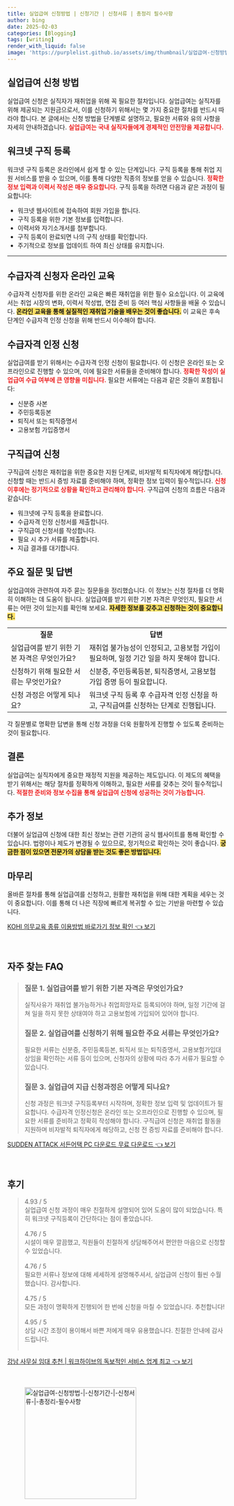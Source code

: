 ```yaml
---
title: 실업급여 신청방법 | 신청기간 | 신청서류 | 총정리 필수사항
author: bing
date: 2025-02-03
categories: [Blogging]
tags: [writing]
render_with_liquid: false
image: 'https://purplelist.github.io/assets/img/thumbnail/실업급여-신청방법-|-신청기간-|-신청서류-|-총정리-필수사항.webp'
---
```



<h2 id='실업급여_신청방법'>실업급여 신청 방법</h2>

<p>실업급여 신청은 실직자가 재취업을 위해 꼭 필요한 절차입니다. 실업급여는 실직자를 위해 제공되는 지원금으로서, 이를 신청하기 위해서는 몇 가지 중요한 절차를 반드시 따라야 합니다. 본 글에서는 신청 방법을 단계별로 설명하고, 필요한 서류와 유의 사항을 자세히 안내하겠습니다. <b><span style="color: #ee2323;">실업급여는 국내 실직자들에게 경제적인 안전망을 제공합니다.</span></b></p>

<h2 id='워크넷_구직등록'>워크넷 구직 등록</h2>

<p>워크넷 구직 등록은 온라인에서 쉽게 할 수 있는 단계입니다. 구직 등록을 통해 취업 지원 서비스를 받을 수 있으며, 이를 통해 다양한 직종의 정보를 얻을 수 있습니다. <b><span style="color: #ee2323;">정확한 정보 입력과 이력서 작성은 매우 중요합니다.</span></b> 구직 등록을 하려면 다음과 같은 과정이 필요합니다:</p>

<ul>
    <li>워크넷 웹사이트에 접속하여 회원 가입을 합니다.</li>
    <li>구직 등록을 위한 기본 정보를 입력합니다.</li>
    <li>이력서와 자기소개서를 첨부합니다.</li>
    <li>구직 등록이 완료되면 나의 구직 상태를 확인합니다.</li>
    <li>주기적으로 정보를 업데이트 하여 최신 상태를 유지합니다.</li>
</ul>

<hr />

<h2 id='수급자격신청자_온라인_교육'>수급자격 신청자 온라인 교육</h2>

<p>수급자격 신청자를 위한 온라인 교육은 빠른 재취업을 위한 필수 요소입니다. 이 교육에서는 취업 시장의 변화, 이력서 작성법, 면접 준비 등 여러 핵심 사항들을 배울 수 있습니다. <b><span style="background-color: #ffe066;">온라인 교육을 통해 실질적인 재취업 기술을 배우는 것이 좋습니다.</span></b> 이 교육은 후속 단계인 수급자격 인정 신청을 위해 반드시 이수해야 합니다.</p>

<h2 id='수급자격_인정신청'>수급자격 인정 신청</h2>

<p>실업급여를 받기 위해서는 수급자격 인정 신청이 필요합니다. 이 신청은 온라인 또는 오프라인으로 진행할 수 있으며, 이에 필요한 서류들을 준비해야 합니다. <b><span style="color: #ee2323;">정확한 작성이 실업급여 수급 여부에 큰 영향을 미칩니다.</span></b> 필요한 서류에는 다음과 같은 것들이 포함됩니다:</p>

<ul>
    <li>신분증 사본</li>
    <li>주민등록등본</li>
    <li>퇴직서 또는 퇴직증명서</li>
    <li>고용보험 가입증명서</li>
</ul>

<h2 id='구직급여_신청'>구직급여 신청</h2>

<p>구직급여 신청은 재취업을 위한 중요한 지원 단계로, 비자발적 퇴직자에게 해당합니다. 신청할 때는 반드시 증빙 자료를 준비해야 하며, 정확한 정보 입력이 필수적입니다. <b><span style="color: #ee2323;">신청 이후에는 정기적으로 상황을 확인하고 관리해야 합니다.</span></b> 구직급여 신청의 흐름은 다음과 같습니다:</p>

<ul>
    <li>워크넷에 구직 등록을 완료합니다.</li>
    <li>수급자격 인정 신청서를 제출합니다.</li>
    <li>구직급여 신청서를 작성합니다.</li>
    <li>필요 시 추가 서류를 제출합니다.</li>
    <li>지급 결과를 대기합니다.</li>
</ul>

<h2 id='주요_질문'>주요 질문 및 답변</h2>

<p>실업급여와 관련하여 자주 묻는 질문들을 정리했습니다. 이 정보는 신청 절차를 더 명확히 이해하는 데 도움이 됩니다. 실업급여를 받기 위한 기본 자격은 무엇인지, 필요한 서류는 어떤 것이 있는지를 확인해 보세요. <b><span style="background-color: #ffe066;">자세한 정보를 갖추고 신청하는 것이 중요합니다.</span></b></p>

<table>
    <tr>
        <td style="text-align: center; height: 17px;"><b>질문</b></td>
        <td style="text-align: center; height: 17px;"><b>답변</b></td>
    </tr>
    <tr>
        <td>실업급여를 받기 위한 기본 자격은 무엇인가요?</td>
        <td>재취업 불가능성이 인정되고, 고용보험 가입이 필요하며, 일정 기간 일을 하지 못해야 합니다.</td>
    </tr>
    <tr>
        <td>신청하기 위해 필요한 서류는 무엇인가요?</td>
        <td>신분증, 주민등록등본, 퇴직증명서, 고용보험 가입 증명 등이 필요합니다.</td>
    </tr>
    <tr>
        <td>신청 과정은 어떻게 되나요?</td>
        <td>워크넷 구직 등록 후 수급자격 인정 신청을 하고, 구직급여를 신청하는 단계로 진행됩니다.</td>
    </tr>
</table>

<p>각 질문별로 명확한 답변을 통해 신청 과정을 더욱 원활하게 진행할 수 있도록 준비하는 것이 필요합니다.</p>

<h2 id='결론'>결론</h2>

<p>실업급여는 실직자에게 중요한 재정적 지원을 제공하는 제도입니다. 이 제도의 혜택을 받기 위해서는 해당 절차를 정확하게 이해하고, 필요한 서류를 갖추는 것이 필수적입니다. <b><span style="color: #ee2323;">적절한 준비와 정보 수집을 통해 실업급여 신청에 성공하는 것이 가능합니다.</span></b></p>

<h2 id='추가_정보'>추가 정보</h2>

<p>더불어 실업급여 신청에 대한 최신 정보는 관련 기관의 공식 웹사이트를 통해 확인할 수 있습니다. 법령이나 제도가 변경될 수 있으므로, 정기적으로 확인하는 것이 좋습니다. <b><span style="background-color: #ffe066;">궁금한 점이 있으면 전문가의 상담을 받는 것도 좋은 방법입니다.</span></b></p>

<h2 id='마무리'>마무리</h2>

<p>올바른 절차를 통해 실업급여를 신청하고, 원활한 재취업을 위해 대한 계획을 세우는 것이 중요합니다. 이를 통해 더 나은 직장에 빠르게 복귀할 수 있는 기반을 마련할 수 있습니다.</p>


<p><a class="click-button" title="KOHI 의무교육 종류 이용방법 바로가기 정보 확인" href="https://purplelist.github.io/posts/KOHI-%EC%9D%98%EB%AC%B4%EA%B5%90%EC%9C%A1-%EC%A2%85%EB%A5%98-%EC%9D%B4%EC%9A%A9%EB%B0%A9%EB%B2%95-%EB%B0%94%EB%A1%9C%EA%B0%80%EA%B8%B0-%EC%A0%95%EB%B3%B4-%ED%99%95%EC%9D%B8/" rel="dofollow">KOHI 의무교육 종류 이용방법 바로가기 정보 확인 👈 보기</a></p><br>
<h2 id='자주_찾는_FAQ'>자주 찾는 FAQ</h2>
<div itemscope="" itemtype="https://schema.org/FAQPage"> 
<blockquote> 
<div itemscope="" itemprop="mainEntity" itemtype="https://schema.org/Question"> 
<h3 itemprop="name">질문 1. 실업급여를 받기 위한 기본 자격은 무엇인가요?</h3> 
<div itemscope="" itemprop="acceptedAnswer" itemtype="https://schema.org/Answer"> 
<span itemprop="text"> 
<p>실직사유가 재취업 불가능하거나 취업희망자로 등록되어야 하며, 일정 기간에 걸쳐 일을 하지 못한 상태여야 하고 고용보험에 가입되어 있어야 합니다.</p> 
</span> 
</div> 
</div> 

<div itemscope="" itemprop="mainEntity" itemtype="https://schema.org/Question"> 
<h3 itemprop="name">질문 2. 실업급여를 신청하기 위해 필요한 주요 서류는 무엇인가요?</h3> 
<div itemscope="" itemprop="acceptedAnswer" itemtype="https://schema.org/Answer"> 
<span itemprop="text"> 
<p>필요한 서류는 신분증, 주민등록등본, 퇴직서 또는 퇴직증명서, 고용보험가입대상임을 확인하는 서류 등이 있으며, 신청자의 상황에 따라 추가 서류가 필요할 수 있습니다.</p> 
</span> 
</div> 
</div> 

<div itemscope="" itemprop="mainEntity" itemtype="https://schema.org/Question"> 
<h3 itemprop="name">질문 3. 실업급여 지급 신청과정은 어떻게 되나요?</h3> 
<div itemscope="" itemprop="acceptedAnswer" itemtype="https://schema.org/Answer"> 
<span itemprop="text"> 
<p>신청 과정은 워크넷 구직등록부터 시작하며, 정확한 정보 입력 및 업데이트가 필요합니다. 수급자격 인정신청은 온라인 또는 오프라인으로 진행할 수 있으며, 필요한 서류를 준비하고 정확히 작성해야 합니다. 구직급여 신청은 재취업 활동을 지원하며 비자발적 퇴직자에게 해당하고, 신청 전 증빙 자료를 준비해야 합니다.</p> 
</span> 
</div> 
</div> 
</blockquote> 
</div>
<p><a class="click-button" title="SUDDEN ATTACK 서든어택 PC 다운로드 무료 다운로드" href="https://purplelist.github.io/posts/SUDDEN-ATTACK-%EC%84%9C%EB%93%A0%EC%96%B4%ED%83%9D-PC-%EB%8B%A4%EC%9A%B4%EB%A1%9C%EB%93%9C-%EB%AC%B4%EB%A3%8C-%EB%8B%A4%EC%9A%B4%EB%A1%9C%EB%93%9C/" rel="dofollow">SUDDEN ATTACK 서든어택 PC 다운로드 무료 다운로드 👈 보기</a></p><br>
<h2 id='후기'>후기</h2>
<div itemscope itemtype="https://schema.org/Product">
  <blockquote>
  <div itemprop="review" itemscope itemtype="https://schema.org/Review">
      <div itemprop="reviewRating" itemscope itemtype="https://schema.org/Rating"> <span itemprop="ratingValue">4.93</span> / <span itemprop="bestRating">5</span> </div>
      <span itemprop="reviewBody">실업급여 신청 과정이 매우 친절하게 설명되어 있어 도움이 많이 되었습니다. 특히 워크넷 구직등록이 간단하다는 점이 좋았습니다.</span>
  </div>
  <br>
  <div itemprop="review" itemscope itemtype="https://schema.org/Review">
      <div itemprop="reviewRating" itemscope itemtype="https://schema.org/Rating"> <span itemprop="ratingValue">4.76</span> / <span itemprop="bestRating">5</span> </div>
      <span itemprop="reviewBody">시설이 매우 깔끔했고, 직원들이 친절하게 상담해주어서 편안한 마음으로 신청할 수 있었습니다.</span>
  </div>
  <br>
  <div itemprop="review" itemscope itemtype="https://schema.org/Review">
      <div itemprop="reviewRating" itemscope itemtype="https://schema.org/Rating"> <span itemprop="ratingValue">4.76</span> / <span itemprop="bestRating">5</span> </div>
      <span itemprop="reviewBody">필요한 서류나 정보에 대해 세세하게 설명해주셔서, 실업급여 신청이 훨씬 수월했습니다. 감사합니다.</span>
  </div>
  <br>
  <div itemprop="review" itemscope itemtype="https://schema.org/Review">
      <div itemprop="reviewRating" itemscope itemtype="https://schema.org/Rating"> <span itemprop="ratingValue">4.75</span> / <span itemprop="bestRating">5</span> </div>
      <span itemprop="reviewBody">모든 과정이 명확하게 진행되어 한 번에 신청을 마칠 수 있었습니다. 추천합니다!</span>
  </div>
  <br>
  <div itemprop="review" itemscope itemtype="https://schema.org/Review">
      <div itemprop="reviewRating" itemscope itemtype="https://schema.org/Rating"> <span itemprop="ratingValue">4.95</span> / <span itemprop="bestRating">5</span> </div>
      <span itemprop="reviewBody">상담 시간 조정이 용이해서 바쁜 저에게 매우 유용했습니다. 친절한 안내에 감사드립니다.</span>
  </div>
  <br>
  </blockquote>
</div>
<p><a class="click-button" title="강남 사무실 임대 추천 | 워크하이브의 독보적인 서비스 업계 최고" href="https://purplelist.github.io/posts/%EA%B0%95%EB%82%A8-%EC%82%AC%EB%AC%B4%EC%8B%A4-%EC%9E%84%EB%8C%80-%EC%B6%94%EC%B2%9C-%EC%9B%8C%ED%81%AC%ED%95%98%EC%9D%B4%EB%B8%8C%EC%9D%98-%EB%8F%85%EB%B3%B4%EC%A0%81%EC%9D%B8-%EC%84%9C%EB%B9%84%EC%8A%A4-%EC%97%85%EA%B3%84-%EC%B5%9C%EA%B3%A0/" rel="dofollow">강남 사무실 임대 추천 | 워크하이브의 독보적인 서비스 업계 최고 👈 보기</a></p><br>
<figure class="image"><img src="https://purplelist.github.io/assets/img/thumbnail/실업급여-신청방법-|-신청기간-|-신청서류-|-총정리-필수사항.webp" alt="실업급여-신청방법-|-신청기간-|-신청서류-|-총정리-필수사항" width="256" height="256"></figure>